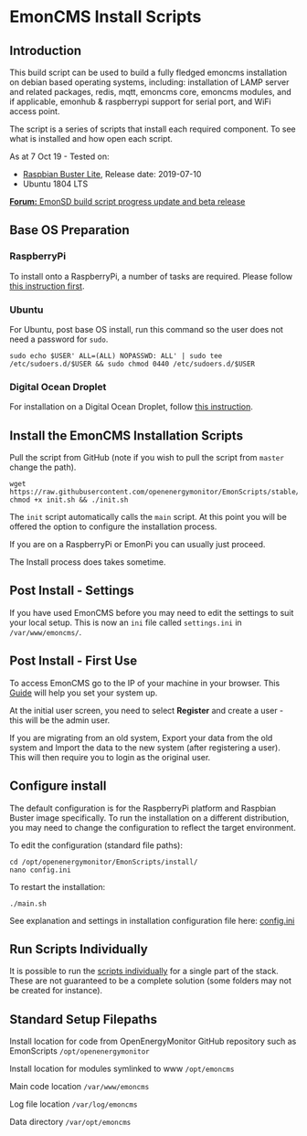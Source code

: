 # EmonCMS Install Scripts

## Introduction

This build script can be used to build a fully fledged emoncms installation on debian based operating systems, including: installation of LAMP server and related packages, redis, mqtt, emoncms core, emoncms modules, and if applicable, emonhub & raspberrypi support for serial port, and WiFi access point.

The script is a series of scripts that install each required component. To see what is installed and how open each script.

As at 7 Oct 19 - Tested on:

- [Raspbian Buster Lite](https://www.raspberrypi.org/downloads/raspbian/), Release date: 2019-07-10
- Ubuntu 1804 LTS

[**Forum:** EmonSD build script progress update and beta release](https://community.openenergymonitor.org/t/emonsd-build-script-progress-update-and-beta-release/11222)

## Base OS Preparation

### RaspberryPi

To install onto a RaspberryPi, a number of tasks are required. Please follow [this instruction first](rpi-install.md).

### Ubuntu

For Ubuntu, post base OS install, run this command so the user does not need a password for `sudo`.

```shell
sudo echo $USER' ALL=(ALL) NOPASSWD: ALL' | sudo tee /etc/sudoers.d/$USER && sudo chmod 0440 /etc/sudoers.d/$USER
```

### Digital Ocean Droplet

For installation on a Digital Ocean Droplet, follow [this instruction](https://github.com/openenergymonitor/EmonScripts/blob/stable/install/digital-ocean-install.md).

## Install the EmonCMS Installation Scripts

Pull the script from GitHub (note if you wish to pull the script from `master` change the path).

```shell
wget https://raw.githubusercontent.com/openenergymonitor/EmonScripts/stable/install/init.sh
chmod +x init.sh && ./init.sh
```

The `init` script automatically calls the `main` script. At this point you will be offered the option to configure the installation process.

If you are on a RaspberryPi or EmonPi you can usually just proceed.

The Install process does takes sometime.

## Post Install - Settings

If you have used EmonCMS before you may need to edit the settings to suit your local setup. This is now an `ini` file called `settings.ini` in `/var/www/emoncms/`.

## Post Install - First Use

To access EmonCMS go to the IP of your machine in your browser.  This [Guide](https://guide.openenergymonitor.org/setup/connect/) will help you set your system up.

At the initial user screen, you need to select **Register** and create a user - this will be the admin user.

If you are migrating from an old system, Export your data from the old system and Import the data to the new system (after registering a user). This will then require you to login as the original user.

## Configure install

The default configuration is for the RaspberryPi platform and Raspbian Buster image specifically. To run the installation on a different distribution, you may need to change the configuration to reflect the target environment.

To edit the configuration (standard file paths):

```shell
cd /opt/openenergymonitor/EmonScripts/install/
nano config.ini
```

To restart the installation:

```shell
./main.sh
```

See explanation and settings in installation configuration file here: [config.ini](https://github.com/openenergymonitor/EmonScripts/blob/stable/install/emonsd.config.ini)

## Run Scripts Individually

It is possible to run the [scripts individually](https://github.com/openenergymonitor/EmonScripts/blob/stable/install/install-scripts.md) for a single part of the stack. These are not guaranteed to be a complete solution (some folders may not be created for instance).

## Standard Setup Filepaths

Install location for code from OpenEnergyMonitor GitHub repository such as EmonScripts `/opt/openenergymonitor`

Install location for modules symlinked to www `/opt/emoncms`

Main code location `/var/www/emoncms`

Log file location `/var/log/emoncms`

Data directory `/var/opt/emoncms`
